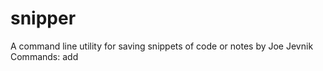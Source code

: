 snipper
=======
A command line utility for saving snippets of code or notes by Joe Jevnik
Commands:
 add <title> <lang> <cont> - adds a Snip with the given 
                             parameters
 print <title> - Returns the Snip with the given title.
 search <fragment> - Returns the title of Snips that
                     have fragment anywhere in their
                     contents.
 lang <lang> - Returns a list of all Snips that are of
               the given language.
 list - Returns the title of every Snip in your library.
 remove <title> - Removes the give Snip from the library.
 clear - Clears your whole library.
 copy <title> - copies the contents of the snip to the clipoard.
 clip <title> <lang> - Creates a snip with the given title and 
                       lang and pulls the contents from the clipboard.
 eval <title> - Evaluates the Snip if it is a valid function
 version - Returns the given version information.
 help - Prints this message."